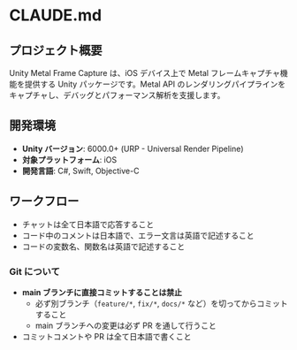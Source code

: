 # CLAUDE.md

## プロジェクト概要

Unity Metal Frame Capture は、iOS デバイス上で Metal フレームキャプチャ機能を提供する Unity パッケージです。Metal API のレンダリングパイプラインをキャプチャし、デバッグとパフォーマンス解析を支援します。

## 開発環境

- **Unity バージョン**: 6000.0+ (URP - Universal Render Pipeline)
- **対象プラットフォーム**: iOS
- **開発言語**: C#, Swift, Objective-C

## ワークフロー

- チャットは全て日本語で応答すること
- コード中のコメントは日本語で、エラー文言は英語で記述すること
- コードの変数名、関数名は英語で記述すること

### Git について

- **main ブランチに直接コミットすることは禁止**
  - 必ず別ブランチ（`feature/*`, `fix/*`, `docs/*` など）を切ってからコミットすること
  - main ブランチへの変更は必ず PR を通して行うこと
- コミットコメントや PR は全て日本語で書くこと
